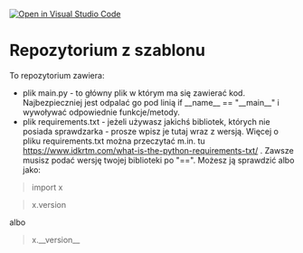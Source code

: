 [![Open in Visual Studio Code](https://classroom.github.com/assets/open-in-vscode-c66648af7eb3fe8bc4f294546bfd86ef473780cde1dea487d3c4ff354943c9ae.svg)](https://classroom.github.com/online_ide?assignment_repo_id=7959649&assignment_repo_type=AssignmentRepo)
# Repozytorium z szablonu

To repozytorium zawiera:
* plik main.py - to główny plik w którym ma się zawierać kod. Najbezpieczniej jest odpalać go pod linią if \_\_name\_\_ == "\_\_main\_\_" i wywoływać odpowiednie funkcje/metody.
* plik requirements.txt - jeżeli używasz jakichś bibliotek, których nie posiada sprawdzarka - prosze wpisz je tutaj wraz z wersją. Więcej o pliku requirements.txt można przeczytać m.in. tu https://www.idkrtm.com/what-is-the-python-requirements-txt/ . Zawsze musisz podać wersję twojej biblioteki po "==". Możesz ją sprawdzić albo jako:

> import x

> x.version

albo

> x.\_\_version\_\_
